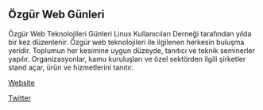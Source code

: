 ## <a name="ozgurwebgunleri"></a> Özgür Web Günleri

Özgür Web Teknolojileri Günleri
Linux Kullanıcıları Derneği tarafından yılda bir kez düzenlenir.
Özgür web teknolojileri ile ilgilenen herkesin buluşma yeridir.
Toplumun her kesimine uygun düzeyde, tanıtıcı ve teknik seminerler yapılır.
Organizasyonlar, kamu kuruluşları ve özel sektörden ilgili şirketler stand açar, ürün ve hizmetlerini tanıtır.

[Website](https://ozgurwebgunleri.org.tr/2017/)

[Twitter](https://twitter.com/ozgurwebgunleri)
